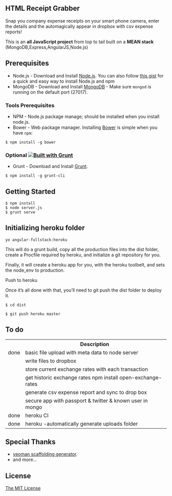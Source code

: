 ## HTML Receipt Grabber 
Snap you company expense receipts on your smart phone camera, enter the details and the automagically appear in dropbox with csv expense reports!

This is an  **all JavaScript project** from top to tail built on a **MEAN stack** (MongoDB,Express,AngularJS,Node.js)



## Prerequisites
* Node.js - Download and Install [Node.js](http://www.nodejs.org/download/). You can also follow [this gist](https://gist.github.com/isaacs/579814) for a quick and easy way to install Node.js and npm
* MongoDB - Download and Install [MongoDB](http://docs.mongodb.org/manual/installation/) - Make sure `mongod` is running on the default port (27017).

### Tools Prerequisites
* NPM - Node.js package manage; should be installed when you install node.js.
* Bower - Web package manager. Installing [Bower](http://bower.io/) is simple when you have `npm`:

```
$ npm install -g bower
```

### Optional [![Built with Grunt](https://cdn.gruntjs.com/builtwith.png)](http://gruntjs.com/)
* Grunt - Download and Install [Grunt](http://gruntjs.com).
```
$ npm install -g grunt-cli
```


## Getting Started

```
$ npm install
$ node server.js
$ grunt serve
```

## Initializing heroku folder

```
yo angular-fullstack:heroku
```
This will do a grunt build, copy all the production files into the dist folder, create a Procfile required by heroku, and initialize a git repository for you.

Finally, it will create a heroku app for you, with the heroku toolbelt, and sets the node_env to production.

Push to heroku

Once it’s all done with that, you’ll need to git push the dist folder to deploy it.

```
$ cd dist

$ git push heroku master
```




## To do
<table>
  <tr>
    <th></th><th>Description</th>
  </tr>
  <tr>
    <td>done</td><td>basic file upload with meta data to node server</td>
  </tr>
  <tr>
    <td></td><td>write files to dropbox</td>
  </tr>
  <tr>
    <td></td><td>store current exchange rates with each transaction</td>
  </tr>
    <tr>
    <td></td><td>get historic exchange rates npm install open-exchange-rates</td>
  </tr>
    <tr>
    <td></td><td>generate csv expense report and sync to drop box</td>
  </tr>
      <tr>
    <td></td><td>secure app with passport & twitter & known user in mongo</td>
  </tr>
  <tr>
    <td>done</td><td>heroku CI </td>
  </tr>
    <tr>
    <td>done</td><td>heroku -automatically generate uploads folder </td>
  </tr>
  </table>


## Special Thanks
 * [yeoman scaffolding generator](http://tylerhenkel.com/creating-apps-with-angular-and-node-using-yeoman/).
 * and more...



## License
[The MIT License](http://opensource.org/licenses/MIT)
